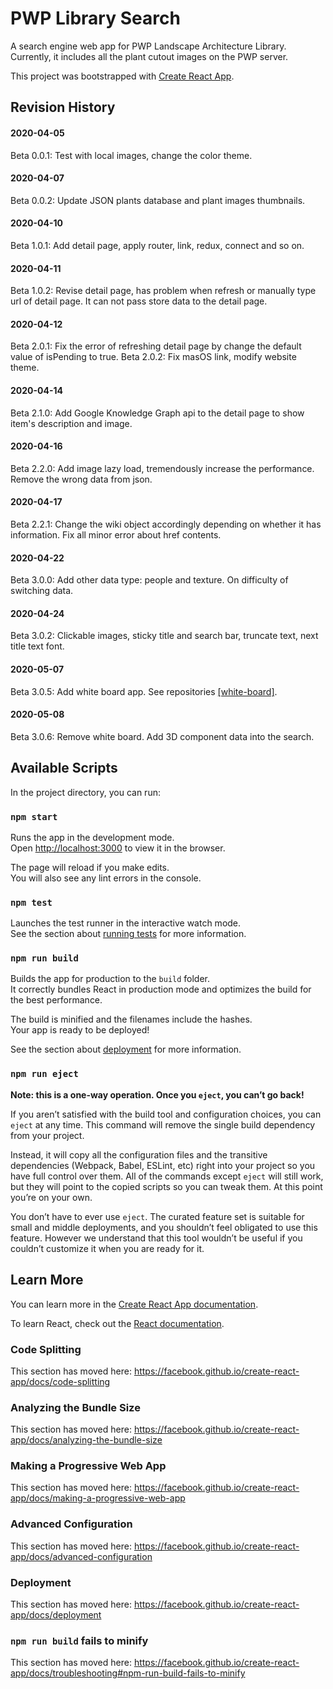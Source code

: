 # PWP Library Search

A search engine web app for PWP Landscape Architecture Library. Currently, it includes all the plant cutout images on the PWP server. 

This project was bootstrapped with [Create React App](https://github.com/facebook/create-react-app).

## Revision History
#### 2020-04-05 
Beta 0.0.1: Test with local images, change the color theme.
#### 2020-04-07
Beta 0.0.2: Update JSON plants database and plant images thumbnails.
#### 2020-04-10
Beta 1.0.1: Add detail page, apply router, link, redux, connect and so on.
#### 2020-04-11
Beta 1.0.2: Revise detail page, has problem when refresh or manually type url of detail page. It can not pass store data to the detail page.
#### 2020-04-12
Beta 2.0.1: Fix the error of refreshing detail page by change the default value of isPending to true.
Beta 2.0.2: Fix masOS link, modify website theme.
#### 2020-04-14
Beta 2.1.0: Add Google Knowledge Graph api to the detail page to show item's description and image.
#### 2020-04-16
Beta 2.2.0: Add image lazy load, tremendously increase the performance. Remove the wrong data from json.
#### 2020-04-17
Beta 2.2.1: Change the wiki object accordingly depending on whether it has information. Fix all minor error about href contents.
#### 2020-04-22
Beta 3.0.0: Add other data type: people and texture. On difficulty of switching data.
#### 2020-04-24
Beta 3.0.2: Clickable images, sticky title and search bar, truncate text, next title text font.
#### 2020-05-07
Beta 3.0.5: Add white board app. See repositories [[white-board]](https://github.com/yzyly1992/white-board).
#### 2020-05-08
Beta 3.0.6: Remove white board. Add 3D component data into the search.


## Available Scripts

In the project directory, you can run:

### `npm start`

Runs the app in the development mode.<br>
Open [http://localhost:3000](http://localhost:3000) to view it in the browser.

The page will reload if you make edits.<br>
You will also see any lint errors in the console.

### `npm test`

Launches the test runner in the interactive watch mode.<br>
See the section about [running tests](https://facebook.github.io/create-react-app/docs/running-tests) for more information.

### `npm run build`

Builds the app for production to the `build` folder.<br>
It correctly bundles React in production mode and optimizes the build for the best performance.

The build is minified and the filenames include the hashes.<br>
Your app is ready to be deployed!

See the section about [deployment](https://facebook.github.io/create-react-app/docs/deployment) for more information.

### `npm run eject`

**Note: this is a one-way operation. Once you `eject`, you can’t go back!**

If you aren’t satisfied with the build tool and configuration choices, you can `eject` at any time. This command will remove the single build dependency from your project.

Instead, it will copy all the configuration files and the transitive dependencies (Webpack, Babel, ESLint, etc) right into your project so you have full control over them. All of the commands except `eject` will still work, but they will point to the copied scripts so you can tweak them. At this point you’re on your own.

You don’t have to ever use `eject`. The curated feature set is suitable for small and middle deployments, and you shouldn’t feel obligated to use this feature. However we understand that this tool wouldn’t be useful if you couldn’t customize it when you are ready for it.

## Learn More

You can learn more in the [Create React App documentation](https://facebook.github.io/create-react-app/docs/getting-started).

To learn React, check out the [React documentation](https://reactjs.org/).

### Code Splitting

This section has moved here: https://facebook.github.io/create-react-app/docs/code-splitting

### Analyzing the Bundle Size

This section has moved here: https://facebook.github.io/create-react-app/docs/analyzing-the-bundle-size

### Making a Progressive Web App

This section has moved here: https://facebook.github.io/create-react-app/docs/making-a-progressive-web-app

### Advanced Configuration

This section has moved here: https://facebook.github.io/create-react-app/docs/advanced-configuration

### Deployment

This section has moved here: https://facebook.github.io/create-react-app/docs/deployment

### `npm run build` fails to minify

This section has moved here: https://facebook.github.io/create-react-app/docs/troubleshooting#npm-run-build-fails-to-minify
